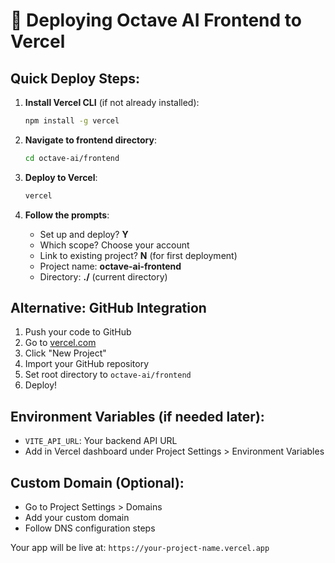 # 🚀 Deploying Octave AI Frontend to Vercel

## Quick Deploy Steps:

1. **Install Vercel CLI** (if not already installed):
   ```bash
   npm install -g vercel
   ```

2. **Navigate to frontend directory**:
   ```bash
   cd octave-ai/frontend
   ```

3. **Deploy to Vercel**:
   ```bash
   vercel
   ```

4. **Follow the prompts**:
   - Set up and deploy? **Y**
   - Which scope? Choose your account
   - Link to existing project? **N** (for first deployment)
   - Project name: **octave-ai-frontend**
   - Directory: **./** (current directory)

## Alternative: GitHub Integration

1. Push your code to GitHub
2. Go to [vercel.com](https://vercel.com)
3. Click "New Project"
4. Import your GitHub repository
5. Set root directory to `octave-ai/frontend`
6. Deploy!

## Environment Variables (if needed later):
- `VITE_API_URL`: Your backend API URL
- Add in Vercel dashboard under Project Settings > Environment Variables

## Custom Domain (Optional):
- Go to Project Settings > Domains
- Add your custom domain
- Follow DNS configuration steps

Your app will be live at: `https://your-project-name.vercel.app`